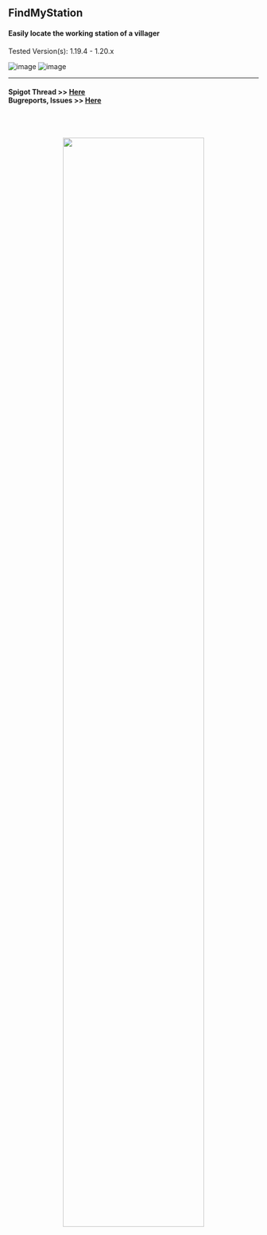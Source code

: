 ## FindMyStation
#### Easily locate the working station of a villager

Tested Version(s): 1.19.4 - 1.20.x

![image](https://i.imgur.com/hkod1CV.gif)
![image](https://i.imgur.com/T7bSqNH.gif)

---

#### Spigot Thread >> [Here](https://www.spigotmc.org/resources/findmystation.114589/)<br/>Bugreports, Issues >> [Here](https://github.com/CuzIm1Tigaaa/FindMyStation/issues)
<br/><br/>
<p align="center">
  <img src="https://proxy.spigotmc.org/244c28c16cf649a53f9eacec3accefcf756c5104?url=https%3A%2F%2Fbstats.org%2Fsignatures%2Fbukkit%2FFindMyStation.svg" width="75%">
</p>

